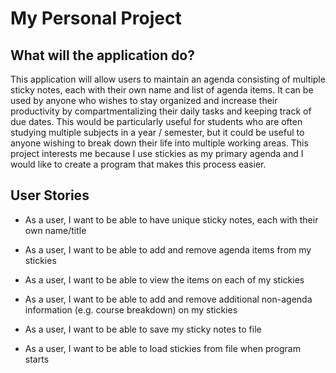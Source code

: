 # My Personal Project

## What will the application do?

This application will allow users to maintain an agenda consisting of multiple sticky
notes, each with their own name and list of agenda items. It can be used 
by anyone who wishes to stay organized and increase their productivity by 
compartmentalizing their daily tasks and keeping track of due dates. This would
be particularly useful for students who are often studying multiple subjects
in a year / semester, but it could be useful to anyone wishing to break down
their life into multiple working areas. This project interests me because I use
stickies as my primary agenda and I would like to create a program that makes this
process easier.

## User Stories

- As a user, I want to be able to have unique sticky notes, each with 
their own name/title
- As a user, I want to be able to add and remove agenda items from my stickies
- As a user, I want to be able to view the items on each of my stickies
- As a user, I want to be able to add and remove additional non-agenda information
(e.g. course breakdown) on my stickies

- As a user, I want to be able to save my sticky notes to file
- As a user, I want to be able to load stickies from file when program starts